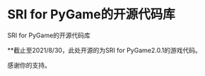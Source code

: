 # SRI for PyGame的开源代码库
SRI for PyGame的开源代码库

**截止至2021/8/30，此处开源的为SRI for PyGame2.0.1的游戏代码。

感谢你的支持。

